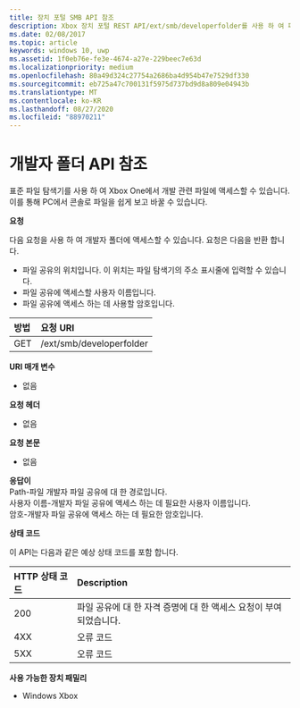 ```yaml
---
title: 장치 포털 SMB API 참조
description: Xbox 장치 포털 REST API/ext/smb/developerfolder를 사용 하 여 파일 탐색기를 통해 Xbox One 콘솔의 개발자 폴더에 액세스 하는 방법을 알아봅니다.
ms.date: 02/08/2017
ms.topic: article
keywords: windows 10, uwp
ms.assetid: 1f0eb76e-fe3e-4674-a27e-229beec7e63d
ms.localizationpriority: medium
ms.openlocfilehash: 80a49d324c27754a2686ba4d954b47e7529df330
ms.sourcegitcommit: eb725a47c700131f5975d737bd9d8a809e04943b
ms.translationtype: MT
ms.contentlocale: ko-KR
ms.lasthandoff: 08/27/2020
ms.locfileid: "88970211"
---
```

# <a name="developer-folder-api-reference"></a>개발자 폴더 API 참조

표준 파일 탐색기를 사용 하 여 Xbox One에서 개발 관련 파일에 액세스할 수 있습니다. 이를 통해 PC에서 콘솔로 파일을 쉽게 보고 바꿀 수 있습니다.

**요청**

다음 요청을 사용 하 여 개발자 폴더에 액세스할 수 있습니다. 요청은 다음을 반환 합니다.

* 파일 공유의 위치입니다. 이 위치는 파일 탐색기의 주소 표시줄에 입력할 수 있습니다.
* 파일 공유에 액세스할 사용자 이름입니다.
* 파일 공유에 액세스 하는 데 사용할 암호입니다.

방법      | 요청 URI
:------     | :-----
GET | /ext/smb/developerfolder

**URI 매개 변수**

- 없음

**요청 헤더**

- 없음

**요청 본문**

- 없음

**응답이**   
Path-파일 개발자 파일 공유에 대 한 경로입니다.   
사용자 이름-개발자 파일 공유에 액세스 하는 데 필요한 사용자 이름입니다.   
암호-개발자 파일 공유에 액세스 하는 데 필요한 암호입니다.   

**상태 코드**

이 API는 다음과 같은 예상 상태 코드를 포함 합니다.

HTTP 상태 코드      | Description
:------     | :-----
200 | 파일 공유에 대 한 자격 증명에 대 한 액세스 요청이 부여 되었습니다.
4XX | 오류 코드
5XX | 오류 코드

**사용 가능한 장치 패밀리**

* Windows Xbox
